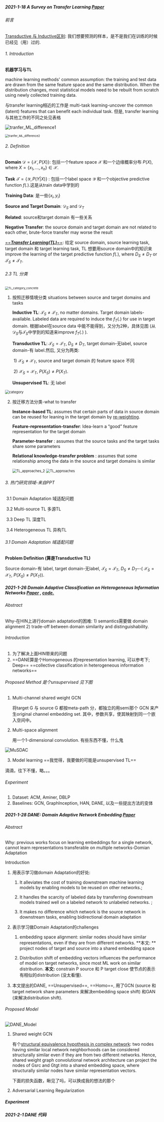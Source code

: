 ##### 2021-1-18 A Survey on Transfer Learning [Paper](https://doi.org/10.1109/TKDE.2009.191)

###### 前言

[Transductive 与 Inductive区别](https://www.zhihu.com/question/68275921/answer/529156908): 我们想要预测的样本，是不是我们在训练的时候已经见（用）过的.

###### 1. Introduction

**机器学习与TL**

machine learning methods' common assumption: the training and test data are drawn from the same feature space and the same distribution. When the distribution changes, most statistical models need to be rebuilt from scratch using newly collected training data.

与transfer learning相近的工作是 multi-task learning-uncover the common (latent) features that can benefit each individual task. 但是, transfer learning 与其他工作的不同之处见表格

![tranfer_ML_difference1](D:\typora\Typora\Reading\figures\tranfer_ML_difference1.png)

<img src="D:\typora\Typora\Reading\figures\tranfer_ML_difference2.png" alt="tranfer_ML_difference2" style="zoom: 67%;" />

###### 2. Definition

**Domain** $\mathcal{D}=\{\mathcal{X},P(X)\}$: 包括一个feature space $\mathcal{X}$ 和一个边缘概率分布 $P(X)$, where $X=\{x_1,...,x_n\}\in\mathcal{X}$.

**Task** $\mathcal{T}=\{\mathcal{Y},P(Y|X)\}$ : 包括一个label space $\mathcal{Y}$ 和一个objective predictive function $f(.)$.这是从train data中学到的

**Training Data**: 是一些$\{x_i,y_i\}$

**Source and Target Domain**: $\mathcal{D}_S$ and $\mathcal{D}_T$

**Related**:  source和target domain 有一些关系

**Negative Transfer**:  the source domain and target domain are not related to each other, brute-force transfer may worse the result

<u>==***Transfer Learning(TL)***==</u>: 给定 source domain, source learning task, target domain 和 target learning task, TL  想要用source domain中的知识来improve the learning of the target predictive function $f(.)$, where $D_S \neq D_T$ or $\mathcal{T}_S \neq \mathcal{T}_T$. 

###### 2.3 TL 分类

<img src="D:\typora\Typora\Reading\figures\TL_category_concrete.png" alt="TL_category_concrete" style="zoom: 67%;" />

1. 按照迁移情境分类 situations between source and target domains and tasks

   **Inductive TL**:  $\mathcal{T}_S \neq \mathcal{T}_T$, no matter domains. Target domain labels-available. Labeled data are required to induce the $f_T(.)$ for use in target domain. 根据label在source data 中能不能得到，又分为2种，具体见图 (从$\mathcal{D}_S$与$\mathcal{T}_S$中学到的知道来improve $f_T(.)$ ).

   **Transductive TL**:  $\mathcal{T}_S = \mathcal{T}_T$, $D_S \neq D_T$, target domain-无label, source domain-有 label.然后, 又分为两类:

   ​	1) $\mathcal{X}_S \neq \mathcal{X}_T$, source and target domain 的 feature space 不同

   ​    2) $\mathcal{X}_S = \mathcal{X}_T$,  $P(X_S) \neq P(X_T)$. 

   **Unsupervised TL**: 无 label

<img src="D:\typora\Typora\Reading\figures\category.png" alt="category" style="zoom:80%;" />

2. 按迁移方法分类-what to transfer

   **Instance-based TL**: assumes that certain parts of data in source domain can be reused for leaning in the target domain by <u>re-weighting</u>.

   **Feature-representation-transfer**: Idea-learn a “good” feature representation for the target domain  

   **Parameter-transfer** : assumes that the source tasks and the target tasks share some parameters  

   **Relational knowledge-transfer problem** : assumes that some relationship among the data
   in the source and target domains is similar  

   <img src="D:\typora\Typora\Reading\figures\TL_approaches_2.png" alt="TL_approaches_2" style="zoom:80%;" />

   <img src="D:\typora\Typora\Reading\figures\TL_approaches.png" alt="TL_approaches" style="zoom:80%;" />

###### 3. 热门研究领域-来自PPT

​	3.1 Domain Adaptation 域适配问题

​	3.2 Multi-source TL 多源TL

​	3.3 Deep TL 深度TL

​	3.4 Heterogeneous TL 异构TL

###### 3.1 Domain Adaptation 域适配问题

**Problem Definition (算是Transductive TL)** 

Source domain-有 label, target domain-无label,  $\mathcal{T}_S = \mathcal{T}_T$, $D_S \neq D_T$--( $\mathcal{X}_S = \mathcal{X}_T$,  $P(X_S) \neq P(X_T)$). 



##### 2021-1-26 Domain Adaptive Classification on Heterogeneous Information Networks [Paper](https://doi.org/10.24963/ijcai.2020/196) , [code.](https://github.com/PKUterran/MuSDAC)

###### Abstract

Why-在HIN上进行domain adaptation的困难: 1) semantics需要做 domain alignment 2) trade-off between domain similarity and distinguishability.

###### Introduction

1. 为了解决上面HIN带来的问题
2. ==DANE算是个Homogeneous 的representation learning, 可以参考下; Deep==
   ==collective classification in heterogeneous information networks==

###### Proposed Method 是个unsupervised 见下图

1. Multi-channel shared weight GCN

   将target G 与 source G 都按meta-path 分，都独立的用semi那个 GCN 来产生original channel embedding set. 其中，参数共享，使其映射到同一个嵌入空间中。

2. Multi-space alignment

   用一个1-dimensional convolution. 有些东西不懂，什么鬼

![MuSDAC](D:\typora\Typora\Reading\figures\MuSDAC.png)

3. Model learning ==我觉得，我要做的可能是unsupervised TL==

滴滴，往下不懂，略。。。

###### Experiment

1. Dataset: ACM, Aminer, DBLP
2. Baselines: GCN, GraphInception, HAN, DANE, 以及一些提出方法的变体

##### 2021-1-28 DANE: Domain Adaptive Network Embedding  [Paper](https://www.ijcai.org/Proceedings/2019/0606.pdf)

###### Abstract

Why: previous works focus on learning embeddings for a single network, cannot learn representations transferable on multiple networks-Domian Adaptation

Introduction

1. 用表示学习做domain Adaptation的好处:

   1) It alleviates the cost of training downstream machine learning models by enabling models to be reused on other networks.;

   2) It handles the scarcity of labeled data by transferring downstream models trained well on a labeled network to unlabeled networks. ;

   3) It makes no difference which network is the source network in downstream tasks, enabling bidirectional domain adaptation  

2. 表示学习做Domain Adaptation的challenges

   1) embedding space alignment: similar nodes should have similar representations, even if they are from different networks. **本文: ** project nodes of target and source into a shared embedding space

   2) Distribution shift of embedding vectors influences the performance of model on target networks, since most ML work on similar distribution. **本文:** constrain P source 和 P target close 使节点的表示有相似的distribution (没太看懂). 

3. 本文提出的DANE, ==Unsupervised==, ==Homo==, 用了GCN (source 和 target network share parameters 来解决embedding space shift) 和GAN (来解决distribution shift).

###### Proposed Model



![DANE_Model](D:\typora\Typora\Reading\figures\DANE_Model.png)

1. Shared weight GCN

   有个<u>structural equivalence hypothesis in complex network</u>: two nodes having similar local network neighborhoods can be considered structurally similar even if they are from two different networks. Hence, shared weight graph convolutional network architecture can project the nodes of Gsrc and Gtgt into a shared embedding space, where structurally similar nodes have similar representation vectors.
   
   下面的损失函数，瞅见了吗，可以换成我的想法的那个

2. Adversarial Learning Regularization

##### Experiment

##### 2021-2-1 DANE 代码